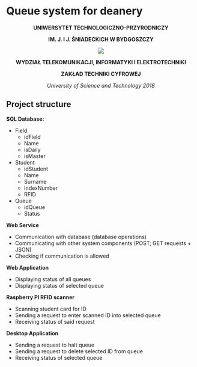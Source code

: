 # Queue system for deanery


**<p align="center">UNIWERSYTET TECHNOLOGICZNO-PRZYRODNICZY</p>**
**<p align="center">IM. J. I J. ŚNIADECKICH W BYDGOSZCZY</p>**

<p align="center">
  <img src="https://i.imgur.com/5GFMLS5.png"/>
</p>

**<p align="center">WYDZIAŁ TELEKOMUNIKACJI, INFORMATYKI I ELEKTROTECHNIKI</p>**
**<p align="center">ZAKŁAD TECHNIKI CYFROWEJ</p>**

*<p align="center">University of Science and Technology 2018</p>*
 
## Project structure
**SQL Database:**
* Field
  * idField
  * Name
  * isDaily
  * isMaster
* Student
  * idStudent
  * Name
  * Surname
  * IndexNumber
  * RFID
* Queue
  * idQueue
  * Status
  
**Web Service**
 * Communication with database (database operations)
 * Communicating with other system components (POST; GET requests + JSON)
 * Checking if communication is allowed
  
**Web Application**
 * Displaying status of all queues
 * Displaying status of selected queue
  
**Raspberry PI RFID scanner**
 * Scanning student card for ID
 * Sending a request to enter scanned ID into selected queue
 * Receiving status of said request
  
**Desktop Application**
 * Sending a request to halt queue
 * Sending a request to delete selected ID from queue
 * Receiving status of selected queue
  
  
  
